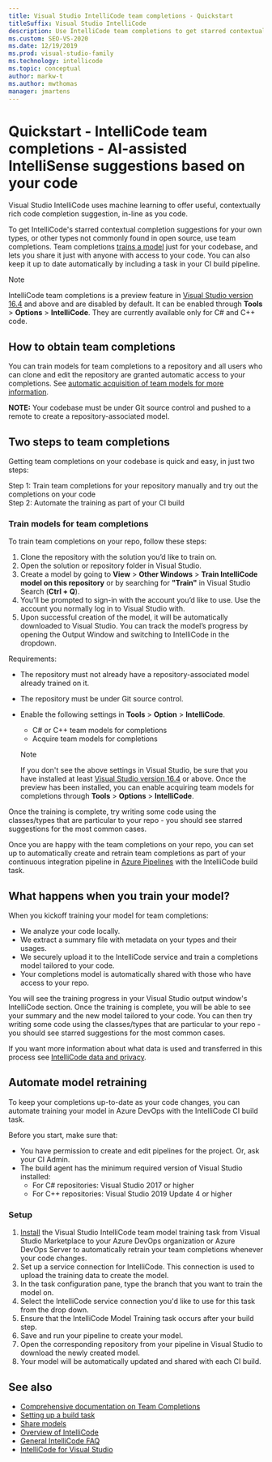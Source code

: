 ```yaml
---
title: Visual Studio IntelliCode team completions - Quickstart
titleSuffix: Visual Studio IntelliCode
description: Use IntelliCode team completions to get starred contextual completion suggestions for your own types, or for other types not commonly found in open source.
ms.custom: SEO-VS-2020
ms.date: 12/19/2019
ms.prod: visual-studio-family
ms.technology: intellicode
ms.topic: conceptual
author: markw-t
ms.author: mwthomas
manager: jmartens
---
```

# Quickstart - IntelliCode team completions - AI-assisted IntelliSense suggestions based on your code

Visual Studio IntelliCode uses machine learning to offer useful, contextually rich code completion suggestion, in-line as you code.


To get IntelliCode's starred contextual completion suggestions for your own types, or other types not commonly found in open source, use team completions. Team completions [trains a model](quickstart-team-completions.md#what-happens-when-you-train-your-model) just for your codebase, and lets you share it just with anyone with access to your code. You can also keep it up to date automatically by including a task in your CI build pipeline.

   > [!NOTE]
   > IntelliCode team completions is a preview feature in [Visual Studio version 16.4](https://docs.microsoft.com/visualstudio/releases/2019/release-notes) and above and are disabled by default. It can be enabled through **Tools** > **Options** > **IntelliCode**. They are currently available only for C# and C++ code.
   
## How to obtain team completions

You can train models for team completions to a repository and all users who can clone and edit the repository are granted automatic access to your completions. See [automatic acquisition of team models for more information](share-models.md).  

**NOTE:** Your codebase must be under Git source control and pushed to a remote to create a repository-associated model.

## Two steps to team completions

Getting team completions on your codebase is quick and easy, in just two steps:

Step 1: Train team completions for your repository manually and try out the completions on your code  
Step 2: Automate the training as part of your CI build

### Train models for team completions

To train team completions on your repo, follow these steps:

1.  Clone the repository with the solution you’d like to train on.
1.  Open the solution or repository folder in Visual Studio.
1.	Create a model by going to **View** > **Other Windows** > **Train IntelliCode model on this repository** or by searching for **"Train"** in Visual Studio Search (**Ctrl + Q**).
1.	You’ll be prompted to sign-in with the account you’d like to use. Use the account you normally log in to Visual Studio with.
1.	Upon successful creation of the model, it will be automatically downloaded to Visual Studio. You can track the model’s progress by opening the Output Window and switching to IntelliCode in the dropdown. 

Requirements:

- The repository must not already have a repository-associated model already trained on it.
- The repository must be under Git source control.
- Enable the following settings in **Tools** > **Option** > **IntelliCode**.
   - C# or C++ team models for completions
   - Acquire team models for completions
 
   > [!NOTE]
   > If you don't see the above settings in Visual Studio, be sure that you have installed at least [Visual Studio version 16.4](https://docs.microsoft.com/visualstudio/releases/2019/release-notes) or above. Once the preview has been installed, you can enable acquiring team models for completions through **Tools** > **Options** > **IntelliCode**.

Once the training is complete, try writing some code using the classes/types that are particular to your repo - you should see starred suggestions for the most common cases.

Once you are happy with the team completions on your repo, you can set up to automatically create and retrain team completions as part of your continuous integration pipeline in [Azure Pipelines](https://azure.microsoft.com/services/devops/pipelines/) with the IntelliCode build task.

## What happens when you train your model?

When you kickoff training your model for team completions:
* We analyze your code locally.
* We extract a summary file with metadata on your types and their usages.
* We securely upload it to the IntelliCode service and train a completions model tailored to your code.
* Your completions model is automatically shared with those who have access to your repo. 

You will see the training progress in your Visual Studio output window's IntelliCode section. Once the training is complete, you will be able to see your summary and the new model tailored to your code. You can then try writing some code using the classes/types that are particular to your repo - you should see starred suggestions for the most common cases.  

If you want more information about what data is used and transferred in this process see [IntelliCode data and  privacy](https://docs.microsoft.com/visualstudio/intellicode/custom-models#data-and-privacy).

## Automate model retraining
To keep your completions up-to-date as your code changes, you can automate training your model in Azure DevOps with the IntelliCode CI build task.

Before you start, make sure that: 
* You have permission to create and edit pipelines for the project. Or, ask your CI Admin.
* The build agent has the minimum required version of Visual Studio installed:
  *  For C# repositories: Visual Studio 2017 or higher
  * For C++ repositories: Visual Studio 2019 Update 4 or higher

### Setup
1. [Install](https://marketplace.visualstudio.com/items?itemName=VisualStudioExptTeam.VSIntelliCodeTeamModelTraining) the Visual Studio IntelliCode team model training task from Visual Studio Marketplace to your Azure DevOps organization or Azure DevOps Server to automatically retrain your team completions whenever your code changes.
1. Set up a service connection for IntelliCode. This connection is used to upload the training data to create the model.
1. In the task configuration pane, type the branch that you want to train the model on. 
1. Select the IntelliCode service connection you'd like to use for this task from the drop down.
1. Ensure that the IntelliCode Model Training task occurs after your build step.
1. Save and run your pipeline to create your model.
1. Open the corresponding repository from your pipeline in Visual Studio to download the newly created model. 
1. Your model will be automatically updated and shared with each CI build.


## See also
- [Comprehensive documentation on Team Completions](custom-models.md)
- [Setting up a build task](https://marketplace.visualstudio.com/items?itemName=VisualStudioExptTeam.VSIntelliCodeTeamModelTraining)
- [Share models](share-models.md)
- [Overview of IntelliCode](overview.md)
- [General IntelliCode FAQ](faq.md)
- [IntelliCode for Visual Studio](intellicode-visual-studio.md)
